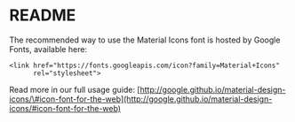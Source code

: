 # README

The recommended way to use the Material Icons font is hosted by Google Fonts, available here:

```text
<link href="https://fonts.googleapis.com/icon?family=Material+Icons"
      rel="stylesheet">
```

Read more in our full usage guide: [http://google.github.io/material-design-icons/\#icon-font-for-the-web](http://google.github.io/material-design-icons/#icon-font-for-the-web)

